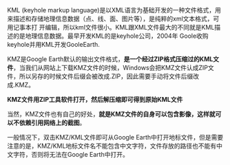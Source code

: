 

KML (keyhole markup language)是以XML语言为基础开发的一种文件格式，用来描述和存储地理信息数据（点、线、面、图片等），是纯粹的xml文本格式，可用记事本打 开编辑，所以kml文件很小。KML跟XML文件最大的不同就是KML描述的是地理信息数据。最早开发KML的是keyhole公司，2004年 Goole收购keyhole并用KML开发GooleEarth.

KMZ是Google Earth默认的输出文件格式，**是一个经过ZIP格式压缩过的KML文件**，当我们从网站上下载KMZ文件的时候，Windows会把KMZ文件认成ZIP文件，所以另存的时候文件后缀会被改成.ZIP，因此需要手动将文件后缀改成.KMZ。 

  **KMZ文件用ZIP工具软件打开，然后解压缩即可得到原始KML文件**
  
  当然，KMZ文件也有自己的好处，**就是KMZ文件的自身可以包含影像，这样就可以不依赖引用网络上的截图**。 

  一般情况下，双击KMZ/KML文件即可从Google Earth中打开地标文件，但是需要注意的是，KMZ/KML地标文件名不能包含中文字符，文件存放的路径也不能有中文字符，否则将无法在Google Earth中打开。



